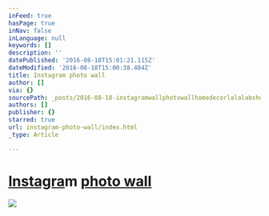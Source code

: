 ```yaml
---
inFeed: true
hasPage: true
inNav: false
inLanguage: null
keywords: []
description: ''
datePublished: '2016-08-18T15:01:21.115Z'
dateModified: '2016-08-18T15:00:38.484Z'
title: Instagram photo wall
author: []
via: {}
sourcePath: _posts/2016-08-18-instagramwallphotowallhomedecorlalalabshomedesign.md
authors: []
publisher: {}
starred: true
url: instagram-photo-wall/index.html
_type: Article

---
```

# [Instagra][0]m [photo wall][1]
![](https://the-grid-user-content.s3-us-west-2.amazonaws.com/00b04a8f-6648-4845-bd38-373db656024c.jpg)

[0]: https://www.instagram.com/explore/tags/instagram/
[1]: https://www.instagram.com/explore/tags/photowall/